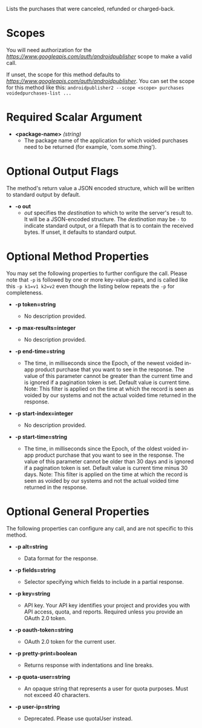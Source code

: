 Lists the purchases that were canceled, refunded or charged-back.
# Scopes

You will need authorization for the *https://www.googleapis.com/auth/androidpublisher* scope to make a valid call.

If unset, the scope for this method defaults to *https://www.googleapis.com/auth/androidpublisher*.
You can set the scope for this method like this: `androidpublisher2 --scope <scope> purchases voidedpurchases-list ...`
# Required Scalar Argument
* **&lt;package-name&gt;** *(string)*
    - The package name of the application for which voided purchases need to be returned (for example, &#39;com.some.thing&#39;).

# Optional Output Flags

The method's return value a JSON encoded structure, which will be written to standard output by default.

* **-o out**
    - *out* specifies the *destination* to which to write the server's result to.
      It will be a JSON-encoded structure.
      The *destination* may be `-` to indicate standard output, or a filepath that is to contain the received bytes.
      If unset, it defaults to standard output.
# Optional Method Properties

You may set the following properties to further configure the call. Please note that `-p` is followed by one 
or more key-value-pairs, and is called like this `-p k1=v1 k2=v2` even though the listing below repeats the
`-p` for completeness.

* **-p token=string**
    - No description provided.

* **-p max-results=integer**
    - No description provided.

* **-p end-time=string**
    - The time, in milliseconds since the Epoch, of the newest voided in-app product purchase that you want to see in the response. The value of this parameter cannot be greater than the current time and is ignored if a pagination token is set. Default value is current time. Note: This filter is applied on the time at which the record is seen as voided by our systems and not the actual voided time returned in the response.

* **-p start-index=integer**
    - No description provided.

* **-p start-time=string**
    - The time, in milliseconds since the Epoch, of the oldest voided in-app product purchase that you want to see in the response. The value of this parameter cannot be older than 30 days and is ignored if a pagination token is set. Default value is current time minus 30 days. Note: This filter is applied on the time at which the record is seen as voided by our systems and not the actual voided time returned in the response.

# Optional General Properties

The following properties can configure any call, and are not specific to this method.

* **-p alt=string**
    - Data format for the response.

* **-p fields=string**
    - Selector specifying which fields to include in a partial response.

* **-p key=string**
    - API key. Your API key identifies your project and provides you with API access, quota, and reports. Required unless you provide an OAuth 2.0 token.

* **-p oauth-token=string**
    - OAuth 2.0 token for the current user.

* **-p pretty-print=boolean**
    - Returns response with indentations and line breaks.

* **-p quota-user=string**
    - An opaque string that represents a user for quota purposes. Must not exceed 40 characters.

* **-p user-ip=string**
    - Deprecated. Please use quotaUser instead.
